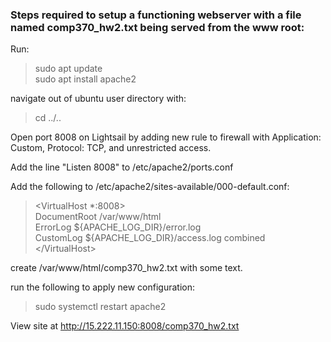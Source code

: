 ### Steps required to setup a functioning webserver with a file named comp370_hw2.txt being served from the www root:

Run:
> sudo apt update<br>
> sudo apt install apache2

navigate out of ubuntu user directory with:
> cd ../..

Open port 8008 on Lightsail by adding new rule to firewall with Application: Custom, Protocol: TCP, and unrestricted access.

Add the line "Listen 8008" to /etc/apache2/ports.conf

Add the following to /etc/apache2/sites-available/000-default.conf:
> &lt;VirtualHost *:8008><br>
>     DocumentRoot /var/www/html <br>
>     ErrorLog ${APACHE_LOG_DIR}/error.log<br>
>     CustomLog ${APACHE_LOG_DIR}/access.log combined<br>
> &lt;/VirtualHost>


create /var/www/html/comp370_hw2.txt with some text.

run the following to apply new configuration:
> sudo systemctl restart apache2

View site at http://15.222.11.150:8008/comp370_hw2.txt

